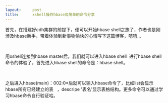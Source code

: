 ```yaml
---
layout:     post
title:      xshell操作hbase及简单的命令分享
---
```

<div id="article_content" class="article_content clearfix csdn-tracking-statistics" data-pid="blog" data-mod="popu_307" data-dsm="post">
								            <link rel="stylesheet" href="https://csdnimg.cn/release/phoenix/template/css/ck_htmledit_views-f76675cdea.css">
						<div class="htmledit_views" id="content_views">
                
<p>首先，在搭建好cdh集群的前提下，便可以开始hbase shell之旅了，作者也是刚涉及hbase新手，带着体验到新事物愉快的心情写下这篇博客，嘻嘻...</p>
<p><br></p>
<p>用xshell连接到hbase master后，我们就可以进入hbase shell  进行hbase shell命令的体验了，首先进入hbase shell的命令是：hbase shell。</p>
<p><br></p>
<p>之后进入hbase(main)：002:0*后就可以输入hbase命令了，比如list会显示hbase所有已经建立的表   ，descripe '表名'显示表格结构。更多命令可以通过学习hbase命令自行验证哈。</p>
            </div>
                </div>